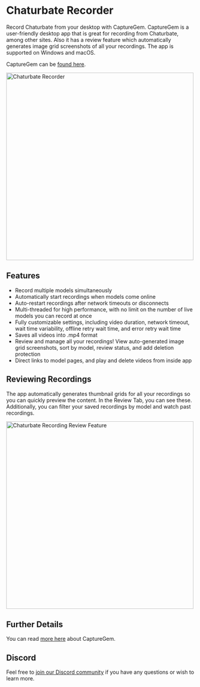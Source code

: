 # Chaturbate Recorder

Record Chaturbate from your desktop with CaptureGem. CaptureGem is a user-friendly desktop app that is great for recording from Chaturbate, among other sites. Also it has a review feature which automatically generates image grid screenshots of all your recordings.
The app is supported on Windows and macOS.

CaptureGem can be [found here](https://www.capturegem.com).

<img src="https://github.com/vrcamrecordings/chaturbate-recorder/assets/155075920/50f277c6-51ab-4d15-be40-6f353bd70467" alt="Chaturbate Recorder" width="500">

## Features

* Record multiple models simultaneously
* Automatically start recordings when models come online
* Auto-restart recordings after network timeouts or disconnects
* Multi-threaded for high performance, with no limit on the number of live models you can record at once
* Fully customizable settings, including video duration, network timeout, wait time variability, offline retry wait time, and error retry wait time
* Saves all videos into .mp4 format
* Review and manage all your recordings! View auto-generated image grid screenshots, sort by model, review status, and add deletion protection
* Direct links to model pages, and play and delete videos from inside app

## Reviewing Recordings

The app automatically generates thumbnail grids for all your recordings so you can quickly preview the content. In the Review Tab, you can see these. Additionally, you can
filter your saved recordings by model and watch past recordings.

<img width="500" src="https://github.com/vrcamrecordings/chaturbate-recorder/assets/155075920/566aa9f0-45be-458b-89b1-450dad8d4e7a" alt="Chaturbate Recording Review Feature">

## Further Details

You can read [more here](https://www.capturegem.com) about CaptureGem.

## Discord

Feel free to [join our Discord community](https://discord.gg/HycTXz8GvA) if you have any questions or wish to learn more.
